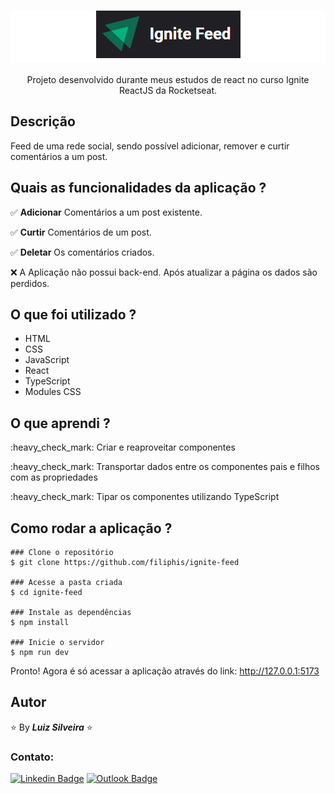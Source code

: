 <h1 align="center" style="background-color: white;"><img src=".github/logo.png" alt="Ignite Feed"></h1>

<!-- ![ezgif com-gif-maker (1)](https://user-images.githubusercontent.com/13370451/174902862-34808dd0-5086-4385-90e1-f825ecfb6621.gif) -->

<p align="center">Projeto desenvolvido durante meus estudos de react no curso Ignite ReactJS da Rocketseat.</p>

## Descrição

<p>Feed de uma rede social, sendo possível adicionar, remover e curtir comentários a um post. </p>

## Quais as funcionalidades da aplicação ?

:white_check_mark: **Adicionar** Comentários a um post existente.

:white_check_mark: **Curtir** Comentários de um post.

:white_check_mark: **Deletar** Os comentários criados.

:x: A Aplicação não possui back-end. Após atualizar a página os dados são perdidos.

## O que foi utilizado ?

- HTML
- CSS
- JavaScript
- React
- TypeScript
- Modules CSS

## O que aprendi ?

<p>:heavy_check_mark: Criar e reaproveitar componentes</p>

<p>:heavy_check_mark: Transportar dados entre os componentes pais e filhos com as propriedades</p>

<p>:heavy_check_mark: Tipar os componentes utilizando TypeScript</p>

## Como rodar a aplicação ?

```
### Clone o repositório
$ git clone https://github.com/filiphis/ignite-feed

### Acesse a pasta criada
$ cd ignite-feed

### Instale as dependências
$ npm install

### Inicie o servidor
$ npm run dev
```

<p>
Pronto! Agora é só acessar a aplicação através do link: <a href="http://127.0.0.1:5173" target="_blank">http://127.0.0.1:5173</a>
</p>

## Autor

:star: By **_Luiz Silveira_** :star:

### Contato:

[![Linkedin Badge](https://img.shields.io/badge/-Luiz-blue?style=flat-square&logo=Linkedin&logoColor=white&link=https://www.linkedin.com/in/luiz-silveira-front-end/)](https://www.linkedin.com/in/luiz-silveira-front-end/) [![Outlook Badge](https://img.shields.io/badge/-l.filiphis@hotmail.com-blue?style=flat-square&logo=microsoft-outlook&logoColor=white&link=mailto:l.filiphis@hotmail.com)](mailto:l.filiphis@hotmail)
